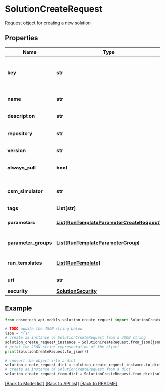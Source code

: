 # SolutionCreateRequest

Request object for creating a new solution

## Properties

Name | Type | Description | Notes
------------ | ------------- | ------------- | -------------
**key** | **str** | technical key for resource name convention and version grouping. Must be unique | 
**name** | **str** | Solution name. This name is displayed in the sample webApp | 
**description** | **str** | The Solution description | [optional] 
**repository** | **str** | The registry repository containing the image | 
**version** | **str** | The Solution version MAJOR.MINOR.PATCH | 
**always_pull** | **bool** | Set to true if the runtemplate wants to always pull the image | [optional] [default to False]
**csm_simulator** | **str** | The main Cosmo Tech simulator name used in standard Run Template | 
**tags** | **List[str]** | The list of tags | [optional] 
**parameters** | [**List[RunTemplateParameterCreateRequest]**](RunTemplateParameterCreateRequest.md) | The list of Run Template Parameters | [optional] [default to []]
**parameter_groups** | [**List[RunTemplateParameterGroup]**](RunTemplateParameterGroup.md) | The list of parameters groups for the Run Templates | [optional] [default to []]
**run_templates** | [**List[RunTemplate]**](RunTemplate.md) | List of Run Templates | [optional] [default to []]
**url** | **str** | An optional URL link to solution page | [optional] 
**security** | [**SolutionSecurity**](SolutionSecurity.md) |  | [optional] 

## Example

```python
from cosmotech_api.models.solution_create_request import SolutionCreateRequest

# TODO update the JSON string below
json = "{}"
# create an instance of SolutionCreateRequest from a JSON string
solution_create_request_instance = SolutionCreateRequest.from_json(json)
# print the JSON string representation of the object
print(SolutionCreateRequest.to_json())

# convert the object into a dict
solution_create_request_dict = solution_create_request_instance.to_dict()
# create an instance of SolutionCreateRequest from a dict
solution_create_request_from_dict = SolutionCreateRequest.from_dict(solution_create_request_dict)
```
[[Back to Model list]](../README.md#documentation-for-models) [[Back to API list]](../README.md#documentation-for-api-endpoints) [[Back to README]](../README.md)


